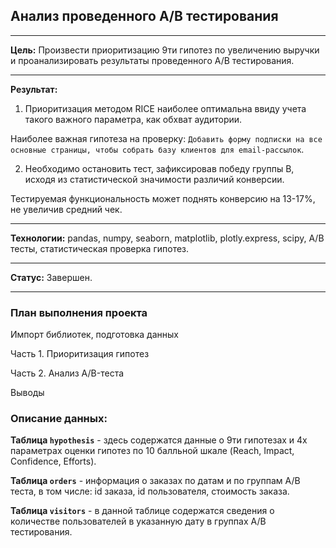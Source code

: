 ## Анализ проведенного A/B тестирования
_____________________________________________________________________________

**Цель:** Произвести приоритизацию 9ти гипотез по увеличению выручки и проанализировать результаты проведенного A/B тестирования.
_____________________________________________________________________________

**Результат:** 

1. Приоритизация методом RICE наиболее оптимальна ввиду учета такого важного параметра, как обхват аудитории. 

Наиболее важная гипотеза на проверку: `Добавить форму подписки на все основные страницы, чтобы собрать базу клиентов для email-рассылок`.

2. Необходимо остановить тест, зафиксировав победу группы B, исходя из статистической значимости различий конверсии.

Тестируемая функциональность может поднять конверсию на 13-17%, не увеличив средний чек.
_____________________________________________________________________________

**Технологии:** pandas,  numpy, seaborn, matplotlib, plotly.express, scipy, A/B тесты, статистическая проверка гипотез.

_____________________________________________________________________________
**Статус:** Завершен.

_____________________________________________________________________________

### План выполнения проекта  

Импорт библиотек, подготовка данных

Часть 1. Приоритизация гипотез

Часть 2. Анализ A/B-теста

Выводы


### Описание данных: 
**Таблица `hypothesis`** - здесь содержатся данные о 9ти гипотезах и 4х параметрах оценки гипотез по 10 балльной шкале (Reach, Impact, Confidence, Efforts).

**Таблица `orders`** - информация о заказах по датам и по группам A/B теста, в том числе: id заказа, id пользователя, стоимость заказа.

**Таблица `visitors`** - в данной таблице содержатся сведения о количестве пользователей в указанную дату в группах A/B тестирования.
